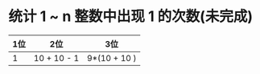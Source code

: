 # 统计 1 ~ n 整数中出现 1 的次数(未完成)


| 1位 | 2位          | 3位           |
|----|-------------|--------------|
| 1  | 10 + 10 - 1 | 9*(10 + 10 ) | 
